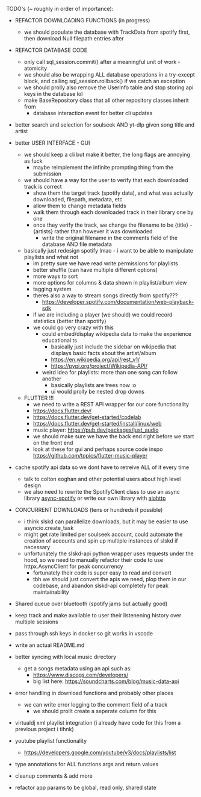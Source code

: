 TODO's (~ roughly in order of importance):
  - REFACTOR DOWNLOADING FUNCTIONS (in progress)
      - we should populate the database with TrackData from spotify first, then download Null filepath entries after
  - REFACTOR DATABASE CODE
      - only call sql_session.commit() after a meaningful unit of work - atomicity
      - we should also be wrapping ALL database operations in a try-except block, and calling sql_session.rollback() if we catch an exception
      - we should prolly also remove the UserInfo table and stop storing api keys in the database lol
      - make BaseRepository class that all other repository classes inherit from
          - database interaction event for better cli updates
  - better search and selection for soulseek AND yt-dlp given song title and artist
  - better USER INTERFACE - GUI 
      - we should keep a cli but make it better, the long flags are annoying as fuck
          - maybe reimplement the infinite prompting thing from the submission
      - we should have a way for the user to verify that each downloaded track is correct
          - show them the target track (spotify data), and what was actually downloaded, filepath, metadata, etc
          - allow them to change metadata fields
          - walk them through each downloaded track in their library one by one
          - once they verify the track, we change the filename to be {title} - {artists} rather than however it was downloaded
              - write the original filename in the comments field of the database AND file metadata
      - basically just redesign spotify lmao - i want to be able to manipulate playlists and what not
          - im pretty sure we have read write permissions for playlists
          - better shuffle (can have multiple different options)
          - more ways to sort
          - more options for columns & data shown in playlist/album view
          - tagging system
          - theres also a way to stream songs directly from spotify??? 
              - https://developer.spotify.com/documentation/web-playback-sdk
          - if we are including a player (we should) we could record statistics (better than spotify)
          - we could go very crazy with this
              - could embed/display wikipedia data to make the experience educational ts
                  - basically just include the sidebar on wikipedia that displays basic facts about the artist/album
                  - https://en.wikipedia.org/api/rest_v1/
                  - https://pypi.org/project/Wikipedia-API/ 
              - weird idea for playlists: more than one song can follow another
                  - basically playlists are trees now :o
                  - ui would prolly be nested drop downs
      - FLUTTER !!!
          - we need to write a REST API wrapper for our core functionality
          - https://docs.flutter.dev/
          - https://docs.flutter.dev/get-started/codelab
          - https://docs.flutter.dev/get-started/install/linux/web
          - music player: https://pub.dev/packages/just_audio
          - we should make sure we have the back end right before we start on the front end
          - look at these for gui and perhaps source code inspo https://github.com/topics/flutter-music-player
  - cache spotify api data so we dont have to retreive ALL of it every time
      - talk to colton eoghan and other potential users about high level design
      - we also need to rewrite the SpotifyClient class to use an async library [async-spotify](https://pypi.org/project/async-spotify/) or write our own library with [aiohttp](https://pypi.org/project/aiohttp/)
  - CONCURRENT DOWNLOADS (tens or hundreds if possible)
      - i think slskd can parallelize downloads, but it may be easier to use asyncio.create_task
      - might get rate limited per soulseek account, could automate the creation of accounts and spin up multiple instances of slskd if necessary
      - unfortunately the slskd-api python wrapper uses requests under the hood, so we need to manually refactor their code to use httpx.AsyncClient for peak concurrency
        - fortunately their code is super easy to read and convert
        - tbh we should just convert the apis we need, plop them in our codebase, and abandon slskd-api completely for peak maintainability
  - Shared queue over bluetooth (spotify jams but actually good)
  - keep track and make available to user their listenening history over multiple sessions
  - pass through ssh keys in docker so git works in vscode
  - write an actual README.md
  - better syncing with local music directory
      - get a songs metadata using an api such as:
          - https://www.discogs.com/developers/
          - big list here: https://soundcharts.com/blog/music-data-api
  - error handling in download functions and probably other places
      - we can write error logging to the comment field of a track
          - we should prollt create a seperate column for this
  - virtualdj xml playlist integration (i already have code for this from a previous project i tihnk)
  - youtube playlist functionality
      - https://developers.google.com/youtube/v3/docs/playlists/list
  - type annotations for ALL functions args and return values
  - cleanup comments & add more

  - refactor app params to be global, read only, shared state